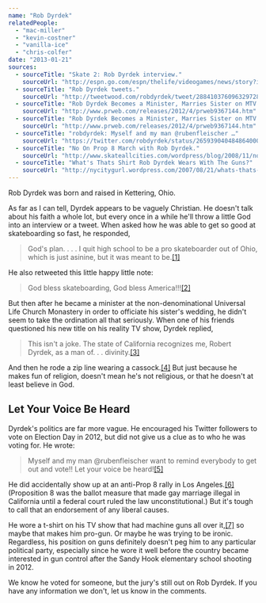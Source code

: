 ```yaml
---
name: "Rob Dyrdek"
relatedPeople:
  - "mac-miller"
  - "kevin-costner"
  - "vanilla-ice"
  - "chris-colfer"
date: "2013-01-21"
sources:
  - sourceTitle: "Skate 2: Rob Dyrdek interview."
    sourceUrl: "http://espn.go.com/espn/thelife/videogames/news/story?id=3672170"
  - sourceTitle: "Rob Dyrdek tweets."
    sourceUrl: "http://tweetwood.com/robdyrdek/tweet/288410376096329728"
  - sourceTitle: "Rob Dyrdek Becomes a Minister, Marries Sister on MTV's Fantasy Factory."
    sourceUrl: "http://www.prweb.com/releases/2012/4/prweb9367144.htm"
  - sourceTitle: "Rob Dyrdek Becomes a Minister, Marries Sister on MTV's Fantasy Factory."
    sourceUrl: "http://www.prweb.com/releases/2012/4/prweb9367144.htm"
  - sourceTitle: "robdyrdek: Myself and my man @rubenfleischer …"
    sourceUrl: "https://twitter.com/robdyrdek/status/265939040484864000"
  - sourceTitle: "No On Prop 8 March with Rob Dyrdek."
    sourceUrl: "http://www.skateallcities.com/wordpress/blog/2008/11/no-on-prop-8-march-with-rob-big-los-angeles-ca/"
  - sourceTitle: "What's Thats Shirt Rob Dyrdek Wears With The Guns?"
    sourceUrl: "http://nycitygurl.wordpress.com/2007/08/21/whats-thats-shirt-rob-dyrdek-wears-with-the-guns/"
---
```


Rob Dyrdek was born and raised in Kettering, Ohio.

As far as I can tell, Dyrdek appears to be vaguely Christian. He doesn't talk about his faith a whole lot, but every once in a while he'll throw a little God into an interview or a tweet. When asked how he was able to get so good at skateboarding so fast, he responded,

>God's plan. . . . I quit high school to be a pro skateboarder out of Ohio, which is just asinine, but it was meant to be.<a class="source-citation" href="http://espn.go.com/espn/thelife/videogames/news/story?id=3672170" title="Skate 2: Rob Dyrdek interview.">[1]</a>

He also retweeted this little happy little note:

>God bless skateboarding, God bless America!!!<a class="source-citation" href="http://tweetwood.com/robdyrdek/tweet/288410376096329728" title="Rob Dyrdek tweets.">[2]</a>

But then after he became a minister at the non-denominational Universal Life Church Monastery in order to officiate his sister's wedding, he didn't seem to take the ordination all that seriously. When one of his friends questioned his new title on his reality TV show, Dyrdek replied,

>This isn't a joke. The state of California recognizes me, Robert Dyrdek, as a man of. . . divinity.<a class="source-citation" href="http://www.prweb.com/releases/2012/4/prweb9367144.htm" title="Rob Dyrdek Becomes a Minister, Marries Sister on MTV&apos;s Fantasy Factory.">[3]</a>

And then he rode a zip line wearing a cassock.<a class="source-citation" href="http://www.prweb.com/releases/2012/4/prweb9367144.htm" title="Rob Dyrdek Becomes a Minister, Marries Sister on MTV&apos;s Fantasy Factory.">[4]</a> But just because he makes fun of religion, doesn't mean he's not religious, or that he doesn't at least believe in God.


## Let Your Voice Be Heard

Dyrdek's politics are far more vague. He encouraged his Twitter followers to vote on Election Day in 2012, but did not give us a clue as to who he was voting for. He wrote:

>Myself and my man @rubenfleischer want to remind everybody to get out and vote!! Let your voice be heard!<a class="source-citation" href="https://twitter.com/robdyrdek/status/265939040484864000" title="robdyrdek: Myself and my man @rubenfleischer …">[5]</a>

He did accidentally show up at an anti-Prop 8 rally in Los Angeles.<a class="source-citation" href="http://www.skateallcities.com/wordpress/blog/2008/11/no-on-prop-8-march-with-rob-big-los-angeles-ca/" title="No On Prop 8 March with Rob Dyrdek.">[6]</a> (Proposition 8 was the ballot measure that made gay marriage illegal in California until a federal court ruled the law unconstitutional.) But it's tough to call that an endorsement of any liberal causes.

He wore a t-shirt on his TV show that had machine guns all over it,<a class="source-citation" href="http://nycitygurl.wordpress.com/2007/08/21/whats-thats-shirt-rob-dyrdek-wears-with-the-guns/" title="What&apos;s Thats Shirt Rob Dyrdek Wears With The Guns?">[7]</a> so maybe that makes him pro-gun. Or maybe he was trying to be ironic. Regardless, his position on guns definitely doesn't peg him to any particular political party, especially since he wore it well before the country became interested in gun control after the Sandy Hook elementary school shooting in 2012.

We know he voted for someone, but the jury's still out on Rob Dyrdek. If you have any information we don't, let us know in the comments.